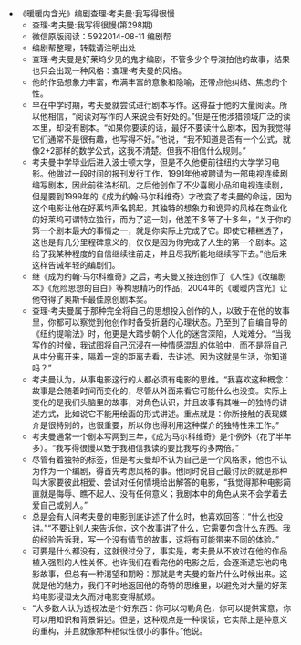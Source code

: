 - 《暖暖内含光》编剧查理·考夫曼:我写得很慢
    - 查理·考夫曼:我写得很慢(第298期)
    - 微信原版阅读：5922014-08-11 编剧帮
    - 编剧帮整理，转载请注明出处
    - 查理·考夫曼是好莱坞少见的鬼才编剧，不管多少个导演拍他的故事，结果也只会出现一种风格：查理·考夫曼的风格。
    - 他的作品想象力丰富，布满丰富的意象和隐喻，还带点他纠结、焦虑的个性。
    - 早在中学时期，考夫曼就尝试进行剧本写作。这得益于他的大量阅读。所以他相信，“阅读对写作的人来说会有好处的。”但是在他涉猎领域广泛的读本里，却没有剧本。“如果你要读的话，最好不要读什么剧本，因为我觉得它们通常不是很有趣，也写得不好。”他说，“我不知道是否有一个公式，就像2+2那样的数学公式，这我不清楚。但我不相信什么规则。”
    - 考夫曼中学毕业后进入波士顿大学，但是不久他便前往纽约大学学习电影。他做过一段时间的报刊发行工作，1991年他被聘请为一部电视连续剧编写剧本，因此前往洛杉矶。之后他创作了不少喜剧小品和电视连续剧，但是要到1999年的《成为约翰·马尔科维奇》才改变了考夫曼的命运，因为这个电影让他在好莱坞声名鹊起，其独特的想象力和诡异的风格在商业化的好莱坞可谓特立独行，而为了这一刻，他差不多等了十多年，“关于你的第一个剧本最大的事情之一，就是你实际上完成了它。即使它糟糕透了，这也是有几分里程碑意义的，仅仅是因为你完成了人生的第一个剧本。这给了我某种程度的自信继续往前走，并且尽我所能地继续写下去。”他后来这样告诫年轻的编剧们。
    - 继《成为约翰·马尔科维奇》之后，考夫曼又接连创作了《人性》《改编剧本》《危险思想的自白》等构思精巧的作品，2004年的《暖暖内含光》让他夺得了奥斯卡最佳原创剧本奖。
    - 查理·考夫曼属于那种完全将自己的思想投入创作的人，以致于在他的故事里，你都可以察觉到他创作时备受折磨的心理状态。乃至到了自编自导的《纽约提喻法》时，他更是大踏步朝个人化的迷宫深陷，人戏难分。“当我写作的时候，我试图将自己沉浸在一种情感混乱的体验中，而不是将自己从中分离开来，隔着一定的距离去看，去讲述。因为这就是生活，你知道吗？”
    - 考夫曼认为，从事电影这行的人都必须有电影的思维。“我喜欢这种概念：故事是会随着时间而变化的，尽管从外面来看它可能什么也没变。实际上变化的是我们头脑里的故事，对角色认识，并且故事有其唯一的独特的讲述方式，比如说它不能用绘画的形式讲述。重点就是：你所接触的表现媒介是很特别的，也很重要，所以你也得利用这种媒介的独特性来工作。”
    - 考夫曼通常一个剧本写两到三年，《成为马尔科维奇》是个例外（花了半年多）。“我写得很慢以致于我相信我读的要比我写的多两倍。”
    - 尽管有着独特的标签，但是考夫曼却不认为自己是一个风格家，他也不认为作为一个编剧，得首先考虑风格的事。他同时说自己最讨厌的就是那种叫大家要彼此相爱、尝试对任何情境给出解答的电影，“我觉得那种电影简直就是侮辱、瞧不起人、没有任何意义；我剧本中的角色从来不会学着去爱自己或别人。”
    - 总是会有人问考夫曼的电影到底讲述了什么时，他喜欢回答：“什么也没讲。”“不要让别人来告诉你，这个故事讲了什么，它需要包含什么东西。我的经验告诉我，写一个没有情节的故事，这将有可能带来不同的体验。”
    - 可要是什么都没有，这就很过分了，事实是，考夫曼从不放过在他的作品植入强烈的人性关怀。也许我们在看完他的电影之后，会逐渐遗忘他的电影故事，但总有一种渴望和期盼：那就是考夫曼的新片什么时候出来。这就是他的魅力，我们不时地返回他的奇特的思维里，以避免对大量的好莱坞电影浸湿太久而对电影变得腻烦。
    - “大多数人认为透视法是个好东西：你可以勾勒角色，你可以提供寓意，你可以用知识和背景讲述。但是，这种观点是一种误读，它实际上是种意义的重构，并且就像那种相似性很小的事件。”他说。
